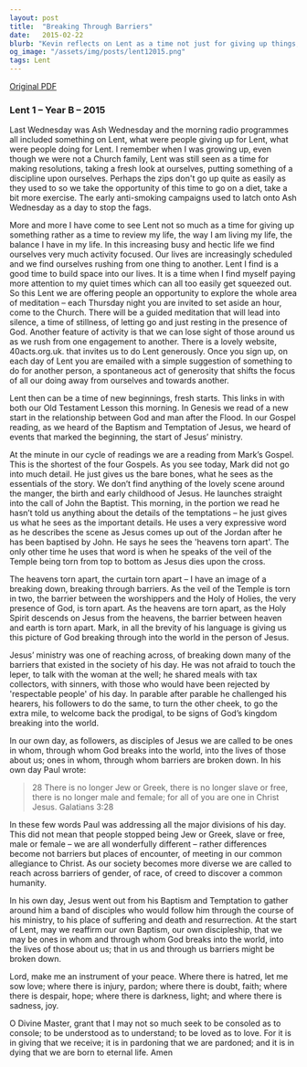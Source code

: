 ```yaml
---
layout: post
title:  "Breaking Through Barriers"
date:   2015-02-22
blurb: "Kevin reflects on Lent as a time not just for giving up things, but for introspection and creating space in our lives. He emphasizes the importance of meditation, generosity, and new beginnings. The sermon draws connections between the tearing of the heavens during Jesus' baptism and the tearing of the Temple veil, symbolizing the breaking down of barriers between God and humanity. Kevin encourages us to be instruments of peace and to break down barriers in our own lives, following the example of Jesus."
og_image: "/assets/img/posts/lent12015.png"
tags: Lent
---
```

[Original PDF](/assets/pdf/lent12015.pdf)    
### Lent 1 – Year B – 2015

Last Wednesday was Ash Wednesday and the morning radio programmes all included something on Lent, what were people giving up for Lent, what were people doing for Lent. I remember when I was growing up, even though we were not a Church family, Lent was still seen as a time for making resolutions, taking a fresh look at ourselves, putting something of a discipline upon ourselves. Perhaps the zips don't go up quite as easily as they used to so we take the opportunity of this time to go on a diet, take a bit more exercise. The early anti-smoking campaigns used to latch onto Ash Wednesday as a day to stop the fags.

More and more I have come to see Lent not so much as a time for giving up something rather as a time to review my life, the way I am living my life, the balance I have in my life. In this increasing busy and hectic life we find ourselves very much activity focused. Our lives are increasingly scheduled and we find ourselves rushing from one thing to another. Lent I find is a good time to build space into our lives. It is a time when I find myself paying more attention to my quiet times which can all too easily get squeezed out. So this Lent we are offering people an opportunity to explore the whole area of meditation – each Thursday night you are invited to set aside an hour, come to the Church. There will be a guided meditation that will lead into silence, a time of stillness, of letting go and just resting in the presence of God. Another feature of activity is that we can lose sight of those around us as we rush from one engagement to another. There is a lovely website, 40acts.org.uk. that invites us to do Lent generously. Once you sign up, on each day of Lent you are emailed with a simple suggestion of something to do for another person, a spontaneous act of generosity that shifts the focus of all our doing away from ourselves and towards another.

Lent then can be a time of new beginnings, fresh starts. This links in with both our Old Testament Lesson this morning. In Genesis we read of a new start in the relationship between God and man after the Flood. In our Gospel reading, as we heard of the Baptism and Temptation of Jesus, we heard of events that marked the beginning, the start of Jesus’ ministry.

At the minute in our cycle of readings we are a reading from Mark’s Gospel. This is the shortest of the four Gospels. As you see today, Mark did not go into much detail. He just gives us the bare bones, what he sees as the essentials of the story. We don’t find anything of the lovely scene around the manger, the birth and early childhood of Jesus. He launches straight into the call of John the Baptist. This morning, in the portion we read he hasn’t told us anything about the details of the temptations – he just gives us what he sees as the important details. He uses a very expressive word as he describes the scene as Jesus comes up out of the Jordan after he has been baptised by John. He says he sees the 'heavens torn apart'. The only other time he uses that word is when he speaks of the veil of the Temple being torn from top to bottom as Jesus dies upon the cross.

The heavens torn apart, the curtain torn apart – I have an image of a breaking down, breaking through barriers. As the veil of the Temple is torn in two, the barrier between the worshippers and the Holy of Holies, the very presence of God, is torn apart. As the heavens are torn apart, as the Holy Spirit descends on Jesus from the heavens, the barrier between heaven and earth is torn apart. Mark, in all the brevity of his language is giving us this picture of God breaking through into the world in the person of Jesus.

Jesus’ ministry was one of reaching across, of breaking down many of the barriers that existed in the society of his day. He was not afraid to touch the leper, to talk with the woman at the well; he shared meals with tax collectors, with sinners, with those who would have been rejected by 'respectable people' of his day. In parable after parable he challenged his hearers, his followers to do the same, to turn the other cheek, to go the extra mile, to welcome back the prodigal, to be signs of God’s kingdom breaking into the world.

In our own day, as followers, as disciples of Jesus we are called to be ones in whom, through whom God breaks into the world, into the lives of those about us; ones in whom, through whom barriers are broken down. In his own day Paul wrote:

> 28 There is no longer Jew or Greek, there is no longer slave or free, there is no longer male and female; for all of you are one in Christ Jesus. Galatians 3:28

In these few words Paul was addressing all the major divisions of his day. This did not mean that people stopped being Jew or Greek, slave or free, male or female – we are all wonderfully different – rather differences become not barriers but places of encounter, of meeting in our common allegiance to Christ. As our society becomes more diverse we are called to reach across barriers of gender, of race, of creed to discover a common humanity.

In his own day, Jesus went out from his Baptism and Temptation to gather around him a band of disciples who would follow him through the course of his ministry, to his place of suffering and death and resurrection. At the start of Lent, may we reaffirm our own Baptism, our own discipleship, that we may be ones in whom and through whom God breaks into the world, into the lives of those about us; that in us and through us barriers might be broken down.

Lord, make me an instrument of your peace.
Where there is hatred, let me sow love;
where there is injury, pardon;
where there is doubt, faith;
where there is despair, hope;
where there is darkness, light;
and where there is sadness, joy.

O Divine Master, grant that I may not so much seek to be consoled as to console;
to be understood as to understand;
to be loved as to love.
For it is in giving that we receive;
it is in pardoning that we are pardoned;
and it is in dying that we are born to eternal life. Amen
